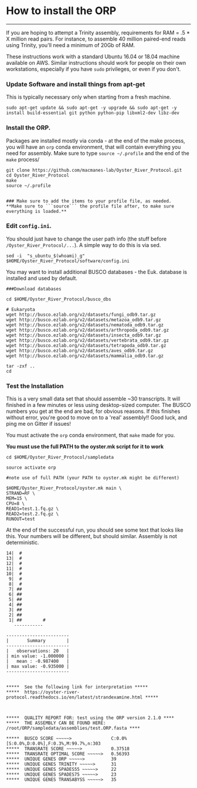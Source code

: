 # How to install the ORP
---

If you are hoping to attempt a Trinity assembly, requirements for RAM = .5 * X million read pairs. For instance, to assemble 40 million paired-end reads using Trinity, you'll need a minimum of 20Gb of RAM.

These instructions work with a standard Ubuntu 16.04 or 18.04 machine available on AWS. Similar instructions should work for people on their own workstations, especially if you have `sudo` privileges, or even if you don't.


### Update Software and install things from apt-get
This is typically necessary only when starting from a fresh machine.

```
sudo apt-get update && sudo apt-get -y upgrade && sudo apt-get -y install build-essential git python python-pip libxml2-dev libz-dev
```



### Install the ORP.

Packages are installed mostly via conda - at the end of the make process, you will have an `orp` conda environment, that will contain everything you need for assembly. Make sure to type `source ~/.profile` and the end of the `make` process/

```
git clone https://github.com/macmanes-lab/Oyster_River_Protocol.git
cd Oyster_River_Protocol
make
source ~/.profile


### Make sure to add the items to your profile file, as needed.
**Make sure to ```source``` the profile file after, to make sure everything is loaded.**
```

### Edit `config.ini`.
You should just have to change the user path info (the stuff before `/Oyster_River_Protocol/...`). A simple way to do this is via sed.

```
sed -i  "s_ubuntu_$(whoami)_g" $HOME/Oyster_River_Protocol/software/config.ini
```

You may want to install additional BUSCO databases - the Euk. database is installed and used by default.

```
###Download databases

cd $HOME/Oyster_River_Protocol/busco_dbs

# Eukaryota
wget http://busco.ezlab.org/v2/datasets/fungi_odb9.tar.gz
wget http://busco.ezlab.org/v2/datasets/metazoa_odb9.tar.gz
wget http://busco.ezlab.org/v2/datasets/nematoda_odb9.tar.gz
wget http://busco.ezlab.org/v2/datasets/arthropoda_odb9.tar.gz
wget http://busco.ezlab.org/v2/datasets/insecta_odb9.tar.gz
wget http://busco.ezlab.org/v2/datasets/vertebrata_odb9.tar.gz
wget http://busco.ezlab.org/v2/datasets/tetrapoda_odb9.tar.gz
wget http://busco.ezlab.org/v2/datasets/aves_odb9.tar.gz
wget http://busco.ezlab.org/v2/datasets/mammalia_odb9.tar.gz

tar -zxf ..
cd
```

### Test the Installation

This is a very small data set that should assemble ~30 transcripts. It will finished in a few minutes or less using desktop-sized computer. The BUSCO numbers you get at the end are bad, for obvious reasons. If this finishes without error, you're good to move on to a 'real' assembly!! Good luck, and ping me on Gitter if issues!

You must activate the `orp` conda environment, that `make` made for you.

**You must use the full PATH to the oyster.mk script for it to work**

```
cd $HOME/Oyster_River_Protocol/sampledata

source activate orp

#note use of full PATH (your PATH to oyster.mk might be different)

$HOME/Oyster_River_Protocol/oyster.mk main \
STRAND=RF \
MEM=15 \
CPU=8 \
READ1=test.1.fq.gz \
READ2=test.2.fq.gz \
RUNOUT=test
```

At the end of the successful run, you should see some text that looks like this. Your numbers will be different, but should similar. Assembly is not deterministic.

```
14|  #
13|  #
12|  #
11|  #
10|  #
 9|  #
 8|  #
 7| ##
 6| ##
 5| ##
 4| ##
 3| ##
 2| ##
 1| ##        #
   -----------

------------------------
|       Summary        |
------------------------
|   observations: 20   |
| min value: -1.000000 |
|   mean : -0.987400   |
| max value: -0.935000 |
------------------------


*****  See the following link for interpretation *****
*****  https://oyster-river-protocol.readthedocs.io/en/latest/strandexamine.html *****



*****  QUALITY REPORT FOR: test using the ORP version 2.1.0 ****
*****  THE ASSEMBLY CAN BE FOUND HERE: /root/ORP/sampledata/assemblies/test.ORP.fasta ****

*****  BUSCO SCORE ~~~~~>               C:0.0%[S:0.0%,D:0.0%],F:0.3%,M:99.7%,n:303
*****  TRANSRATE SCORE ~~~~~>           0.37518
*****  TRANSRATE OPTIMAL SCORE ~~~~~>   0.56393
*****  UNIQUE GENES ORP ~~~~~>          39
*****  UNIQUE GENES TRINITY ~~~~~>      31
*****  UNIQUE GENES SPADES55 ~~~~~>     22
*****  UNIQUE GENES SPADES75 ~~~~~>     23
*****  UNIQUE GENES TRANSABYSS ~~~~~>   35
```
